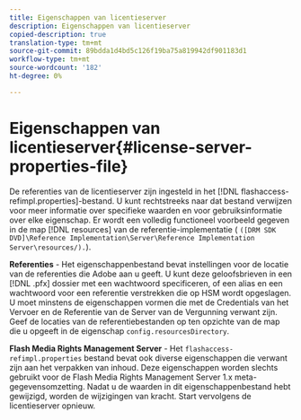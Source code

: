 ```yaml
---
title: Eigenschappen van licentieserver
description: Eigenschappen van licentieserver
copied-description: true
translation-type: tm+mt
source-git-commit: 89bdda1d4bd5c126f19ba75a819942df901183d1
workflow-type: tm+mt
source-wordcount: '182'
ht-degree: 0%

---
```



# Eigenschappen van licentieserver{#license-server-properties-file}

De referenties van de licentieserver zijn ingesteld in het [!DNL flashaccess-refimpl.properties]-bestand. U kunt rechtstreeks naar dat bestand verwijzen voor meer informatie over specifieke waarden en voor gebruiksinformatie over elke eigenschap. Er wordt een volledig functioneel voorbeeld gegeven in de map [!DNL resources] van de referentie-implementatie ( `([DRM SDK DVD]\Reference Implementation\Server\Reference Implementation Server\resources/).`).

**Referenties**  - Het eigenschappenbestand bevat instellingen voor de locatie van de referenties die Adobe aan u geeft. U kunt deze geloofsbrieven in een [!DNL .pfx] dossier met een wachtwoord specificeren, of een alias en een wachtwoord voor een referentie verstrekken die op HSM wordt opgeslagen. U moet minstens de eigenschappen vormen die met de Credentials van het Vervoer en de Referentie van de Server van de Vergunning verwant zijn. Geef de locaties van de referentiebestanden op ten opzichte van de map die u opgeeft in de eigenschap `config.resourcesDirectory`.

**Flash Media Rights Management Server**  - Het  `flashaccess-refimpl.properties` bestand bevat ook diverse eigenschappen die verwant zijn aan het verpakken van inhoud. Deze eigenschappen worden slechts gebruikt voor de Flash Media Rights Management Server 1.x meta-gegevensomzetting. Nadat u de waarden in dit eigenschappenbestand hebt gewijzigd, worden de wijzigingen van kracht. Start vervolgens de licentieserver opnieuw.
